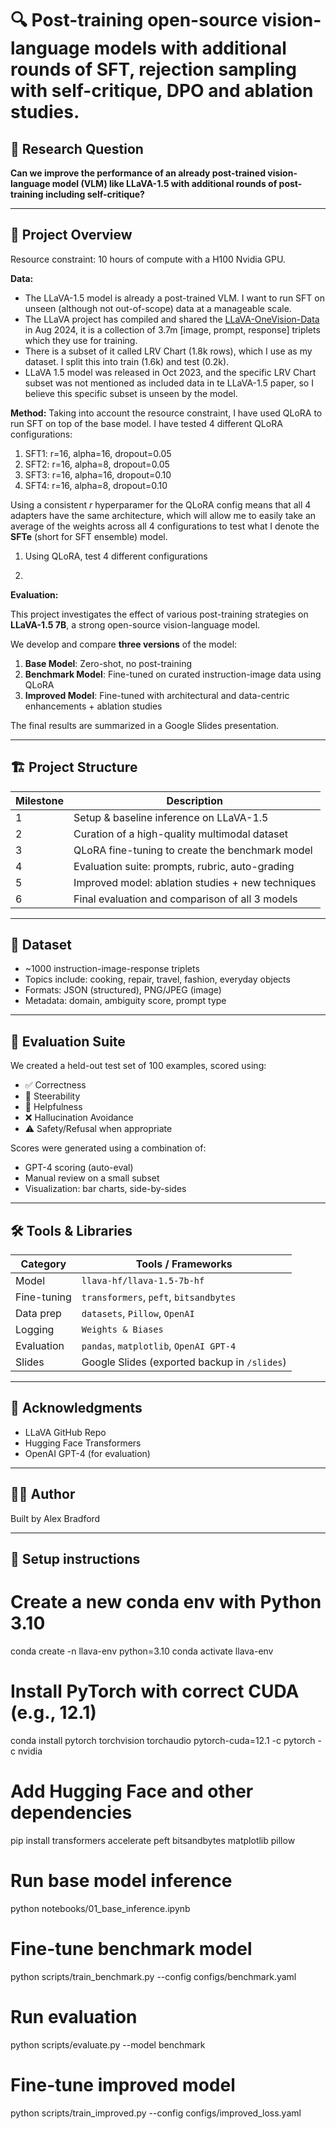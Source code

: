 # 🔍 Post-training open-source vision-language models with additional rounds of SFT, rejection sampling with self-critique, DPO and ablation studies.

## 🧪 Research Question

**Can we improve the performance of an already post-trained vision-language model (VLM) like LLaVA-1.5 with additional rounds of post-training including self-critique?**

---

## 🧠 Project Overview

Resource constraint: 10 hours of compute with a H100 Nvidia GPU.

**Data:**
- The LLaVA-1.5 model is already a post-trained VLM. I want to run SFT on unseen (although not out-of-scope) data at a manageable scale.
- The LLaVA project has compiled and shared the [LLaVA-OneVision-Data](https://huggingface.co/datasets/lmms-lab/LLaVA-OneVision-Data) in Aug 2024, it is a collection of 3.7m [image, prompt, response] triplets which they use for training.
- There is a subset of it called LRV Chart (1.8k rows), which I use as my dataset. I split this into train (1.6k) and test (0.2k).
- LLaVA 1.5 model was released in Oct 2023, and the specific LRV Chart subset was not mentioned as included data in te LLaVA-1.5 paper, so I believe this specific subset is unseen by the model.

**Method:**
Taking into account the resource constraint, I have used QLoRA to run SFT on top of the base model. I have tested 4 different QLoRA configurations:
1. SFT1: r=16, alpha=16, dropout=0.05
2. SFT2: r=16, alpha=8, dropout=0.05
3. SFT3: r=16, alpha=16, dropout=0.10
4. SFT4: r=16, alpha=8, dropout=0.10

Using a consistent *r* hyperparamer for the QLoRA config means that all 4 adapters have the same architecture, which will allow me to easily take an average of the weights across all 4 configurations to test what I denote the **SFTe** (short for SFT ensemble) model.

1. Using QLoRA, test 4 different configurations


3. 

**Evaluation:**

This project investigates the effect of various post-training strategies on **LLaVA-1.5 7B**, a strong open-source vision-language model.

We develop and compare **three versions** of the model:
1. **Base Model**: Zero-shot, no post-training
2. **Benchmark Model**: Fine-tuned on curated instruction-image data using QLoRA
3. **Improved Model**: Fine-tuned with architectural and data-centric enhancements + ablation studies

The final results are summarized in a Google Slides presentation.

---

## 🏗️ Project Structure

| Milestone | Description |
|----------|-------------|
| 1 | Setup & baseline inference on LLaVA-1.5 |
| 2 | Curation of a high-quality multimodal dataset |
| 3 | QLoRA fine-tuning to create the benchmark model |
| 4 | Evaluation suite: prompts, rubric, auto-grading |
| 5 | Improved model: ablation studies + new techniques |
| 6 | Final evaluation and comparison of all 3 models |

---

## 📁 Dataset

- ~1000 instruction-image-response triplets
- Topics include: cooking, repair, travel, fashion, everyday objects
- Formats: JSON (structured), PNG/JPEG (image)
- Metadata: domain, ambiguity score, prompt type

---

## 🧪 Evaluation Suite

We created a held-out test set of 100 examples, scored using:
- ✅ Correctness
- 🧭 Steerability
- 💬 Helpfulness
- ❌ Hallucination Avoidance
- ⚠️ Safety/Refusal when appropriate

Scores were generated using a combination of:
- GPT-4 scoring (auto-eval)
- Manual review on a small subset
- Visualization: bar charts, side-by-sides

---

## 🛠️ Tools & Libraries

| Category         | Tools / Frameworks                        |
|------------------|-------------------------------------------|
| Model            | `llava-hf/llava-1.5-7b-hf`                |
| Fine-tuning      | `transformers`, `peft`, `bitsandbytes`    |
| Data prep        | `datasets`, `Pillow`, `OpenAI`            |
| Logging          | `Weights & Biases`                        |
| Evaluation       | `pandas`, `matplotlib`, `OpenAI GPT-4`    |
| Slides           | Google Slides (exported backup in `/slides`) |

---

## 📌 Acknowledgments

- LLaVA GitHub Repo
- Hugging Face Transformers
- OpenAI GPT-4 (for evaluation)

---

## 🧑‍💻 Author

Built by Alex Bradford

---

## 🚀 Setup instructions

# Create a new conda env with Python 3.10
conda create -n llava-env python=3.10
conda activate llava-env
# Install PyTorch with correct CUDA (e.g., 12.1)
conda install pytorch torchvision torchaudio pytorch-cuda=12.1 -c pytorch -c nvidia
# Add Hugging Face and other dependencies
pip install transformers accelerate peft bitsandbytes matplotlib pillow




# Run base model inference
python notebooks/01_base_inference.ipynb

# Fine-tune benchmark model
python scripts/train_benchmark.py --config configs/benchmark.yaml

# Run evaluation
python scripts/evaluate.py --model benchmark

# Fine-tune improved model
python scripts/train_improved.py --config configs/improved_loss.yaml
